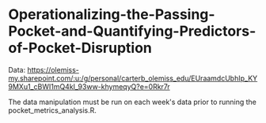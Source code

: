 # Operationalizing-the-Passing-Pocket-and-Quantifying-Predictors-of-Pocket-Disruption

Data: https://olemiss-my.sharepoint.com/:u:/g/personal/carterb_olemiss_edu/EUraamdcUbhIp_KY9MXu1_cBWI1mQ4kI_93ww-khymeqyQ?e=0Rkr7r

The data manipulation must be run on each week's data prior to running the pocket_metrics_analysis.R.
